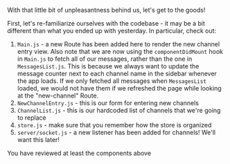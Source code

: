 With that little bit of unpleasantness behind us, let's get to the goods!

First, let's re-familiarize ourselves with the codebase - it may be a bit different than what you ended up with yesterday. In particular, check out:

1. `Main.js` - a new Route has been added here to render the new channel entry view. Also note that we are now using the `componentDidMount` hook in `Main.js` to fetch all of our messages, rather than the one in `MessagesList.js`. This is because we always want to update the message counter next to each channel name in the sidebar whenever the app loads. If we only fetched all messages when `MessagesList` loaded, we would not have them if we refreshed the page while looking at the "new-channel" Route.
2. `NewChannelEntry.js` - this is our form for entering new channels
3. `ChannelList.js` - this is our hardcoded list of channels that we're going to replace
4. `store.js` - make sure that you remember how the store is organized
5. `server/socket.js` - a new listener has been added for channels! We'll want this later!

<guide>
You have reviewed at least the components above
</guide>